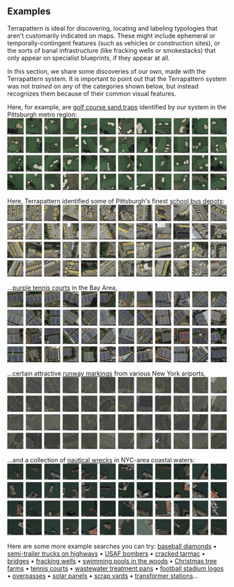 ## Examples

Terrapattern is ideal for discovering, locating and labeling typologies that aren't customarily indicated on maps. These might include ephemeral or temporally-contingent features (such as vehicles or construction sites), or the sorts of banal infrastructure (like fracking wells or smokestacks) that only appear on specialist blueprints, if they appear at all. 

In this section, we share some discoveries of our own, made with the Terrapattern system. It is important to point out that the Terrapattern system   was not *trained* on any of the categories shown below, but instead recognizes them because of their common visual features. 

Here, for example, are [golf course sand traps](http://pgh.terrapattern.com/?lat=40.5261395&lng=-79.8810095) identified by our system in the Pittsburgh metro region:  
[![Golf course sand traps in Allegheny county, identified by Terrapattern](images/demo_golf_course_sand_traps.jpg "Golf course sand traps, identified by Terrapattern")](http://pgh.terrapattern.com/?lat=40.5261395&lng=-79.8810095)

Here, Terrapattern identified some of Pittsburgh's finest [school bus depots](http://pgh.terrapattern.com/?lat=40.461872&lng=-79.77872100000002):
[![School bus depots in Allegheny county, identified by Terrapattern](images/demo_school_bus_depots.jpg "School bus depots in Allegheny county, identified by Terrapattern")](http://pgh.terrapattern.com/?lat=40.461872&lng=-79.77872100000002)

...[purple tennis courts](http://sf.terrapattern.com/?lat=37.7791702&lng=-122.45761950000002) in the Bay Area,
[![Purple tennis courts in the San Francisco metro region, identified by Terrapattern](images/demo_tennis_courts.jpg "Purple tennis courts in the San Francisco metro region, identified by Terrapattern")](http://sf.terrapattern.com/?lat=37.7791702&lng=-122.45761950000002)


...certain attractive [runway markings](http://nyc.terrapattern.com/?lat=40.6979118&lng=-74.16212689999998) from various New York ariports,
[![Runway lines from various New York ariports, identified by Terrapattern](images/demo_airport_runway_lines.jpg "Runway lines from various New York ariports, identified by Terrapattern")](http://nyc.terrapattern.com/?lat=40.6979118&lng=-74.16212689999998)

...and a collection of [nautical wrecks](http://nyc.terrapattern.com/?lat=40.5578818&lng=-74.21498739999998) in NYC-area coastal waters:
[![Nautical wrecks in the NYC area, identified by Terrapattern](images/demo_nautical_wrecks.jpg "Nautical wrecks in the NYC area, identified by Terrapattern")](http://nyc.terrapattern.com/?lat=40.5578818&lng=-74.21498739999998)

Here are some more example searches you can try: [baseball diamonds](http://pgh.terrapattern.com/?lat=40.355282&lng=-80.14462550000002) &bull; [semi-trailer trucks on highways](http://pgh.terrapattern.com/?lat=40.4582145&lng=-80.1116735) &bull; [USAF bombers](http://pgh.terrapattern.com/?lat=40.4926995&lng=-80.21327550000001) &bull; [cracked tarmac](http://pgh.terrapattern.com/?lat=40.499492&lng=-80.23593) &bull; [bridges](http://pgh.terrapattern.com/?lat=40.4874745&lng=-79.905037) &bull; [fracking wells](http://pgh.terrapattern.com/?lat=40.292582&lng=-79.94142149999999) &bull; 
[swimming pools in the woods](http://pgh.terrapattern.com/?lat=40.5721195&lng=-79.94004849999999) &bull; [Christmas tree farms](http://pgh.terrapattern.com/?lat=40.656242&lng=-79.75606649999997) &bull; [tennis courts](http://pgh.terrapattern.com/?lat=40.468142&lng=-80.13158199999998) &bull; [wastewater treatment pans](http://detroit.terrapattern.com/?lat=42.2883572&lng=-83.12566930000003) &bull; [football stadium logos](http://pgh.terrapattern.com/?lat=40.443062&lng=-79.94004849999999) &bull; [overpasses](http://nyc.terrapattern.com/?lat=40.7867368&lng=-73.80995239999999) &bull; [solar panels](http://nyc.terrapattern.com/?lat=40.7161993&lng=-74.1477104) &bull; [scrap yards](http://detroit.terrapattern.com/?lat=42.3902447&lng=-83.18058930000001) &bull; [transformer stations](http://pgh.terrapattern.com/?lat=40.465007&lng=-80.0471425)...